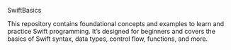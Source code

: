 SwiftBasics


This repository contains foundational concepts and examples to learn and practice Swift programming. It’s designed for beginners and covers the basics of Swift syntax, data types, control flow, functions, and more.

